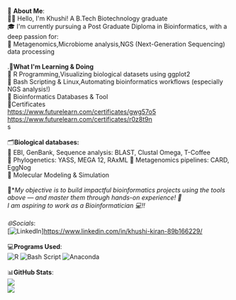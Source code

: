 💫 **About Me**:<br>
👩‍🔬 Hello, I'm Khushi! A B.Tech Biotechnology graduate <br>🎓 I'm currently pursuing a Post Graduate Diploma in Bioinformatics, with a deep passion for:<br>🧬 Metagenomics,Microbiome analysis,NGS (Next-Generation Sequencing) data processing<br><br>.🧠**What I'm Learning & Doing**<br>🔹 R Programming,Visualizing biological datasets using ggplot2<br>🔹 Bash Scripting & Linux,Automating bioinformatics workflows (especially NGS analysis!) <br>🔹 Bioinformatics Databases & Tool<br>🔹Certificates<br>  https://www.futurelearn.com/certificates/gwg57o5 <br> https://www.futurelearn.com/certificates/r0z8t9n <br>s<br><br>🗂️**Biological databases:** <br> 🔎 EBI, GenBank, Sequence analysis: BLAST, Clustal Omega, T-Coffee<br>🌳 Phylogenetics: YASS, MEGA 12, RAxML 🧫 Metagenomics pipelines: CARD, EggNog <br>🔹 Molecular Modeling & Simulation<br><br>🚀**My objective is to build impactful bioinformatics projects using the tools above — and master them through hands-on experience! 🧪<br>I am aspiring to work as a Bioinformatician 💻!!<br><br>
🌐*Socials**:<br>
[![LinkedIn](https://img.shields.io/badge/LinkedIn-%230077B5.svg?logo=linkedin&logoColor=white)]https://www.linkedin.com/in/khushi-kiran-89b166229/<br>   
💻**Programs Used**:<br>
![R](https://img.shields.io/badge/r-%23276DC3.svg?style=plastic&logo=r&logoColor=white) ![Bash Script](https://img.shields.io/badge/bash_script-%23121011.svg?style=plastic&logo=gnu-bash&logoColor=white) ![Anaconda](https://img.shields.io/badge/Anaconda-%2344A833.svg?style=plastic&logo=anaconda&logoColor=white)<br>  
📊**GitHub Stats**:<br>
![](https://nirzak-streak-stats.vercel.app/?user=Khushi-bioinfo&theme=default_repocard&hide_border=true)<br/>
![](https://github-readme-stats.vercel.app/api/top-langs/?username=Khushi-bioinfo&theme=default_repocard&hide_border=true&include_all_commits=true&count_private=true&layout=compact)



